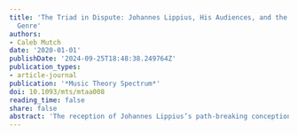 ```yaml
---
title: 'The Triad in Dispute: Johannes Lippius, His Audiences, and the Disputatio
  Genre'
authors:
- Caleb Mutch
date: '2020-01-01'
publishDate: '2024-09-25T18:48:38.249764Z'
publication_types:
- article-journal
publication: '*Music Theory Spectrum*'
doi: 10.1093/mts/mtaa008
reading_time: false
share: false
abstract: 'The reception of Johannes Lippius’s path-breaking conception of the triad chiefly relies upon his treatise _Synopsis musicae novae_. Yet Lippius first published most of his ideas in texts called “disputations,” whose genre-specific peculiarities have been overlooked. By situating Lippius’s writings within the early-modern university system, this essay reveals an important instance of how demands of audience and genre have shaped music theory and offers tantalizing glimpses of how the oral disputation may have encouraged Lippius to clarify his ideas, particularly in his recasting of the analogy between the triad and the Trinity.'
---
```

